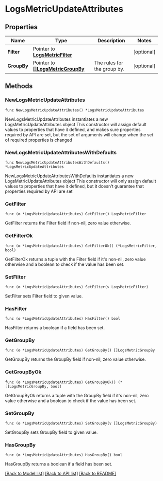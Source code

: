 # LogsMetricUpdateAttributes

## Properties

Name | Type | Description | Notes
------------ | ------------- | ------------- | -------------
**Filter** | Pointer to [**LogsMetricFilter**](LogsMetricFilter.md) |  | [optional] 
**GroupBy** | Pointer to [**[]LogsMetricGroupBy**](LogsMetricGroupBy.md) | The rules for the group by. | [optional] 

## Methods

### NewLogsMetricUpdateAttributes

`func NewLogsMetricUpdateAttributes() *LogsMetricUpdateAttributes`

NewLogsMetricUpdateAttributes instantiates a new LogsMetricUpdateAttributes object
This constructor will assign default values to properties that have it defined,
and makes sure properties required by API are set, but the set of arguments
will change when the set of required properties is changed

### NewLogsMetricUpdateAttributesWithDefaults

`func NewLogsMetricUpdateAttributesWithDefaults() *LogsMetricUpdateAttributes`

NewLogsMetricUpdateAttributesWithDefaults instantiates a new LogsMetricUpdateAttributes object
This constructor will only assign default values to properties that have it defined,
but it doesn't guarantee that properties required by API are set

### GetFilter

`func (o *LogsMetricUpdateAttributes) GetFilter() LogsMetricFilter`

GetFilter returns the Filter field if non-nil, zero value otherwise.

### GetFilterOk

`func (o *LogsMetricUpdateAttributes) GetFilterOk() (*LogsMetricFilter, bool)`

GetFilterOk returns a tuple with the Filter field if it's non-nil, zero value otherwise
and a boolean to check if the value has been set.

### SetFilter

`func (o *LogsMetricUpdateAttributes) SetFilter(v LogsMetricFilter)`

SetFilter sets Filter field to given value.

### HasFilter

`func (o *LogsMetricUpdateAttributes) HasFilter() bool`

HasFilter returns a boolean if a field has been set.

### GetGroupBy

`func (o *LogsMetricUpdateAttributes) GetGroupBy() []LogsMetricGroupBy`

GetGroupBy returns the GroupBy field if non-nil, zero value otherwise.

### GetGroupByOk

`func (o *LogsMetricUpdateAttributes) GetGroupByOk() (*[]LogsMetricGroupBy, bool)`

GetGroupByOk returns a tuple with the GroupBy field if it's non-nil, zero value otherwise
and a boolean to check if the value has been set.

### SetGroupBy

`func (o *LogsMetricUpdateAttributes) SetGroupBy(v []LogsMetricGroupBy)`

SetGroupBy sets GroupBy field to given value.

### HasGroupBy

`func (o *LogsMetricUpdateAttributes) HasGroupBy() bool`

HasGroupBy returns a boolean if a field has been set.


[[Back to Model list]](../README.md#documentation-for-models) [[Back to API list]](../README.md#documentation-for-api-endpoints) [[Back to README]](../README.md)


